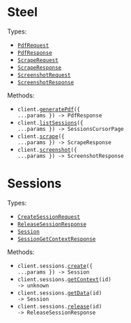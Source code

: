 # Steel

Types:

- <code><a href="./src/resources/top-level.ts">PdfRequest</a></code>
- <code><a href="./src/resources/top-level.ts">PdfResponse</a></code>
- <code><a href="./src/resources/top-level.ts">ScrapeRequest</a></code>
- <code><a href="./src/resources/top-level.ts">ScrapeResponse</a></code>
- <code><a href="./src/resources/top-level.ts">ScreenshotRequest</a></code>
- <code><a href="./src/resources/top-level.ts">ScreenshotResponse</a></code>

Methods:

- <code title="post /v1/pdf">client.<a href="./src/index.ts">generatePdf</a>({ ...params }) -> PdfResponse</code>
- <code title="get /v1/sessions">client.<a href="./src/index.ts">listSessions</a>({ ...params }) -> SessionsCursorPage</code>
- <code title="post /v1/scrape">client.<a href="./src/index.ts">scrape</a>({ ...params }) -> ScrapeResponse</code>
- <code title="post /v1/screenshot">client.<a href="./src/index.ts">screenshot</a>({ ...params }) -> ScreenshotResponse</code>

# Sessions

Types:

- <code><a href="./src/resources/sessions.ts">CreateSessionRequest</a></code>
- <code><a href="./src/resources/sessions.ts">ReleaseSessionResponse</a></code>
- <code><a href="./src/resources/sessions.ts">Session</a></code>
- <code><a href="./src/resources/sessions.ts">SessionGetContextResponse</a></code>

Methods:

- <code title="post /v1/sessions">client.sessions.<a href="./src/resources/sessions.ts">create</a>({ ...params }) -> Session</code>
- <code title="get /v1/sessions/{id}/context">client.sessions.<a href="./src/resources/sessions.ts">getContext</a>(id) -> unknown</code>
- <code title="get /v1/sessions/{id}">client.sessions.<a href="./src/resources/sessions.ts">getData</a>(id) -> Session</code>
- <code title="get /v1/sessions/{id}/release">client.sessions.<a href="./src/resources/sessions.ts">release</a>(id) -> ReleaseSessionResponse</code>
